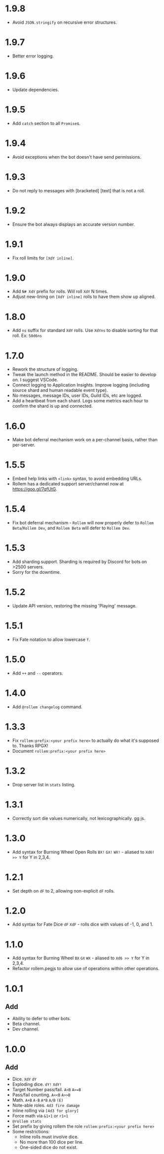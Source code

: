 # **1.9.8**
* Avoid `JSON.stringify` on recursive error structures.

# **1.9.7**
* Better error logging.

# **1.9.6**
* Update dependencies.

# **1.9.5**
* Add `catch` section to all `Promise`s.

# **1.9.4**
* Avoid exceptions when the bot doesn't have send permissions.

# **1.9.3**
* Do not reply to messages with [bracketed] [text] that is not a roll.

# **1.9.2**
* Ensure the bot always displays an accurate version number.

# **1.9.1**
* Fix roll limits for `[XdY inline]`.

# **1.9.0**
* Add `N# XdY` prefix for rolls. Will roll `XdY` N times.
* Adjust new-lining on `[XdY inline]` rolls to have them show up aligned.

# **1.8.0**
* Add `ns` suffix for standard `XdY` rolls. Use `XdYns` to disable sorting for that roll. Ex: `50d6ns`

# **1.7.0**
* Rework the structure of logging.
* Tweak the launch method in the README. Should be easier to develop on. I suggest VSCode.
* Connect logging to Application Insights. Improve logging (including source shard and human readable event type).
* No messages, message IDs, user IDs, Guild IDs, etc are logged.
* Add a heartbeat from each shard. Logs some metrics each hour to confirm the shard is up and connected.

# **1.6.0**
* Make bot deferral mechanism work on a per-channel basis, rather than per-server.

# **1.5.5**
* Embed help links with `<link>` syntax, to avoid embedding URLs.
* Rollem has a dedicated support server/channel now at <https://goo.gl/7qfUtG>.

# **1.5.4**
* Fix bot deferral mechanism - `Rollem` will now properly defer to `Rollem Beta`/`Rollem Dev`, and `Rollem Beta` will defer to `Rollem Dev`.

# **1.5.3**
* Add sharding support. Sharding is required by Discord for bots on >2500 servers.
* Sorry for the downtime.

# **1.5.2**
* Update API version, restoring the missing 'Playing' message.

# **1.5.1**
* Fix Fate notation to allow lowercase `f`.

# **1.5.0**
* Add `++` and `--` operators.

# **1.4.0**
* Add `@rollem changelog` command.

# **1.3.3**
* Fix `rollem:prefix:<your prefix here>` to actually do what it's supposed to. Thanks RPGX!
* Document `rollem:prefix:<your prefix here>`

# **1.3.2**
* Drop server list in `stats` listing.

# **1.3.1**
* Correctly sort die values numerically, not lexicographically. gg js.

# **1.3.0**
* Add syntax for Burning Wheel Open Rolls `BX!` `GX!` `WX!` - aliased to `Xd6! >> Y` for Y in 2,3,4.

# **1.2.1**
* Set depth on `dF` to 2, allowing non-explicit `dF` rolls.

# **1.2.0**
* Add syntax for Fate Dice `dF` `XdF` - rolls dice with values of -1, 0, and 1.

# **1.1.0**
* Add syntax for Burning Wheel `BX` `GX` `WX` - aliased to `Xd6 >> Y` for Y in 2,3,4.
* Refactor rollem.pegjs to allow use of operations within other operations.

# **1.0.1**
## Add
* Ability to defer to other bots.
* Beta channel.
* Dev channel.

# **1.0.0**
## Add
* Dice. `XdY` `dY`
* Exploding dice. `dY!` `XdY!`
* Target Number pass/fail. `A<B` `A>=B`
* Pass/fail counting. `A<<B` `A>>B`
* Math. `A+B` `A-B` `A*B` `A/B` `(E)`
* Note-able roles. `4d3 fire damage`
* Inline rolling via `[4d3 for glory]`
* Force math via `&1+1` or `r1+1`
* `@rollem stats`
* Set prefix by giving rollem the role `rollem:prefix:<your prefix here>`
* Some restrictions:
  * Inline rolls must involve dice.
  * No more than 100 dice per line.
  * One-sided dice do not exist.
